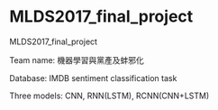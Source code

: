 # MLDS2017_final_project

MLDS2017_final_project

Team name: 機器學習與黨產及蚌邪化

Database: IMDB sentiment classification task

Three models: CNN, RNN(LSTM), RCNN(CNN+LSTM)
